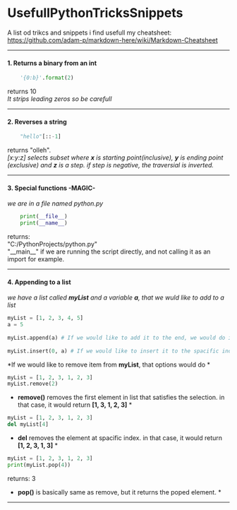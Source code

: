 
# UsefullPythonTricksSnippets
A list od trikcs and snippets i find usefull
my cheatsheet: https://github.com/adam-p/markdown-here/wiki/Markdown-Cheatsheet
***

#### 1. Returns a binary from an int
```python
	'{0:b}'.format(2)
```
returns 10  
*It strips leading zeros so be carefull*
***

#### 2. Reverses a string
```python
	"hello"[::-1]
```
returns "olleh".  
*[x:y:z] selects subset where **x** is starting point(inclusive), **y** is ending point (exclusive) and **z** is a step.
if step is negative, the traversial is inverted.*

***

#### 3. Special functions -MAGIC-
*we are in a file named python.py*
```python
	print(__file__)
	print(__name__)
```
returns:  
"C:/PythonProjects/python.py"  
"\_\_main__" if we are running the script directly, and not calling it as an import for example.  

***

#### 4. Appending to a list
*we have a list called **myList** and a variable **a**, that we wuld like to add to a list*
```python
myList = [1, 2, 3, 4, 5]
a = 5
	
myList.append(a) # If we would like to add it to the end, we would do it like that*
	
myList.insert(0, a) # If we would like to insert it to the spacific index, we would do it like that*
```  
*If we would like to remove item from **myList**, that options would do *  
```python
myList = [1, 2, 3, 1, 2, 3]	
myList.remove(2)
``` 
* **remove()** removes the first element in list that satisfies the selection. in that case, it would return **[1, 3, 1, 2, 3]** *  
```python
myList = [1, 2, 3, 1, 2, 3]	
del myList[4]
```  
* **del** removes the element at spacific index. in that case, it would return **[1, 2, 3, 1, 3]** *  
```python
myList = [1, 2, 3, 1, 2, 3]	
print(myList.pop(4))
```  
returns: 3
* **pop()** is basically same as remove, but it returns the poped element. * 
***
